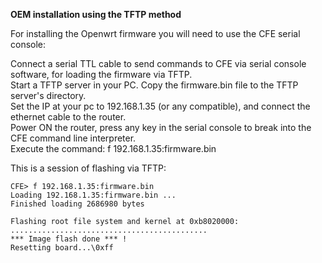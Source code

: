 **OEM installation using the TFTP method**

For installing the Openwrt firmware you will need to use the CFE serial console:

Connect a serial TTL cable to send commands to CFE via serial console software, for loading the firmware via TFTP.  
Start a TFTP server in your PC. Copy the firmware.bin file to the TFTP server's directory.  
Set the IP at your pc to 192.168.1.35 (or any compatible), and connect the ethernet cable to the router.  
Power ON the router, press any key in the serial console to break into the CFE command line interpreter.  
Execute the command: f 192.168.1.35:firmware.bin

This is a session of flashing via TFTP:

```
CFE> f 192.168.1.35:firmware.bin
Loading 192.168.1.35:firmware.bin ...
Finished loading 2686980 bytes

Flashing root file system and kernel at 0xb8020000: ............................................
*** Image flash done *** !
Resetting board...\0xff
```
